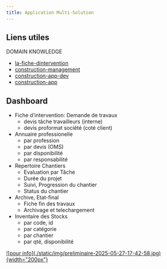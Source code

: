 ```yaml
---
title: Application Multi-Solution
---
```

<main>

<article>

# Liens utiles

DOMAIN KNOWLEDGE

- [la-fiche-dintervention](https://lecoursgratuit.com/la-fiche-dintervention-travaux-un-outil-essentiel-pour-la-gestion-efficace-des-chantiers/)
- [construction-management](https://altersquare.medium.com/mobile-first-design-for-construction-management-software-field-usability-guide-3f52adf45b02)
- [construction-app-dev](https://exoft.net/construction-app-development-guide/)
- [construction-app](https://ascendixtech.com/construction-app-development/)

</article>
<article>

# Dashboard

- Fiche d'intervention: Demande de travaux
  * devis tâche travailleurs (interne)
  * devis proformat société (coté client)
- Annuaire professionelle
  * par profession
  * par devis (OMS)
  * par disponibilité
  * par responsabilité
- Repertoire Chantiers
  * Evaluation par Tâche
  * Durée du projet
  * Suivi, Progression du chantier
  * Status du chantier
- Archive, Etat-final
  * Fiche fin des travaux
  * Archivage et telechargement
- Inventaire des Stocks
  * par code, id
  * par catégorie
  * par chantier
  * par qté, disponibilité
</article>
<section style="float:left;">
<a href="./static/img/preliminaire-2025-05-27-17-42-58.jpg">
<aside>
![pour info](./static/img/preliminaire-2025-05-27-17-42-58.jpg){width="200px"}
</aside>
</a>
</section>


</main>
